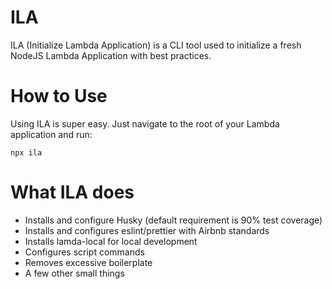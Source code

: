 # **ILA**

ILA (Initialize Lambda Application) is a CLI tool used to initialize a fresh NodeJS Lambda Application with best practices.

# How to Use

Using ILA is super easy. Just navigate to the root of your Lambda application and run:

```shell
npx ila
```

# What ILA does

- Installs and configure Husky (default requirement is 90% test coverage)
- Installs and configures eslint/prettier with Airbnb standards
- Installs lamda-local for local development
- Configures script commands
- Removes excessive boilerplate
- A few other small things
